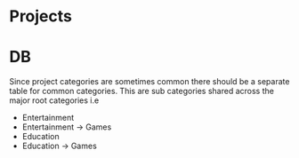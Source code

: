 # Projects


# DB
Since project categories are sometimes common 
there should be a separate table for common categories.
This are sub categories shared across the major root categories
i.e

- Entertainment
- Entertainment -> Games
- Education
- Education -> Games